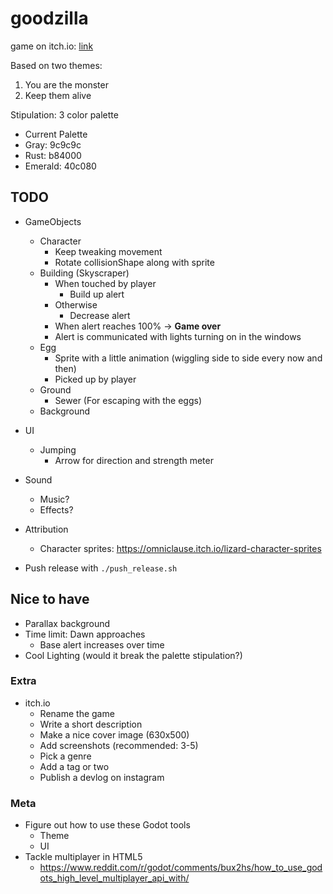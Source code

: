 # goodzilla

game on itch.io: [link](https://thewarlock.itch.io/goodzilla)

Based on two themes:

1. You are the monster
2. Keep them alive

Stipulation: 3 color palette

- Current Palette
- Gray:     9c9c9c
- Rust:     b84000
- Emerald:  40c080

## TODO

- GameObjects
  - Character
    - Keep tweaking movement
    - Rotate collisionShape along with sprite
  - Building (Skyscraper)
    - When touched by player
      - Build up alert
    - Otherwise
      - Decrease alert
    - When alert reaches 100% -> **Game over**
    - Alert is communicated with lights turning on in the windows
  - Egg
    - Sprite with a little animation (wiggling side to side every now and then)
    - Picked up by player
  - Ground
    - Sewer (For escaping with the eggs)
  - Background
- UI
  - Jumping
    - Arrow for direction and strength meter
- Sound
  - Music?
  - Effects?
- Attribution
  - Character sprites: <https://omniclause.itch.io/lizard-character-sprites>

- Push release with `./push_release.sh`

## Nice to have

- Parallax background
- Time limit: Dawn approaches
  - Base alert increases over time
- Cool Lighting (would it break the palette stipulation?)

### Extra

- itch.io
  - Rename the game
  - Write a short description
  - Make a nice cover image (630x500)
  - Add screenshots (recommended: 3-5)
  - Pick a genre
  - Add a tag or two
  - Publish a devlog on instagram

### Meta

- Figure out how to use these Godot tools
  - Theme
  - UI
- Tackle multiplayer in HTML5
  - https://www.reddit.com/r/godot/comments/bux2hs/how_to_use_godots_high_level_multiplayer_api_with/
